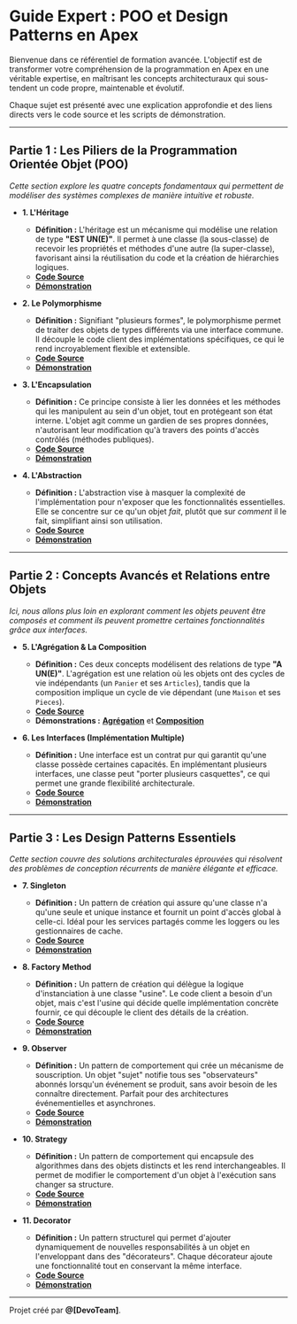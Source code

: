 
# Guide Expert : POO et Design Patterns en Apex

Bienvenue dans ce référentiel de formation avancée. L'objectif est de transformer votre compréhension de la programmation en Apex en une véritable expertise, en maîtrisant les concepts architecturaux qui sous-tendent un code propre, maintenable et évolutif.

Chaque sujet est présenté avec une explication approfondie et des liens directs vers le code source et les scripts de démonstration.

---

## Partie 1 : Les Piliers de la Programmation Orientée Objet (POO)

*Cette section explore les quatre concepts fondamentaux qui permettent de modéliser des systèmes complexes de manière intuitive et robuste.*

- **1. L'Héritage**
  - **Définition :** L'héritage est un mécanisme qui modélise une relation de type **"EST UN(E)"**. Il permet à une classe (la sous-classe) de recevoir les propriétés et méthodes d'une autre (la super-classe), favorisant ainsi la réutilisation du code et la création de hiérarchies logiques.
  - **[Code Source](force-app/main/default/classes/LesBasesDePOO/HeritageEnPOO)**
  - **[Démonstration](scripts/apex/[Demo001]%20HeritageEnOOP.apex)**

- **2. Le Polymorphisme**
  - **Définition :** Signifiant "plusieurs formes", le polymorphisme permet de traiter des objets de types différents via une interface commune. Il découple le code client des implémentations spécifiques, ce qui le rend incroyablement flexible et extensible.
  - **[Code Source](force-app/main/default/classes/LesBasesDePOO/PolymorphismeEnPOO)**
  - **[Démonstration](scripts/apex/[Demo002]%20PolymorphismeEnOOP.apex)**

- **3. L'Encapsulation**
  - **Définition :** Ce principe consiste à lier les données et les méthodes qui les manipulent au sein d'un objet, tout en protégeant son état interne. L'objet agit comme un gardien de ses propres données, n'autorisant leur modification qu'à travers des points d'accès contrôlés (méthodes publiques).
  - **[Code Source](force-app/main/default/classes/LesBasesDePOO/EncapsulationEnPOO)**
  - **[Démonstration](scripts/apex/[Demo003]%20EncapsulationEnOOP.apex)**

- **4. L'Abstraction**
  - **Définition :** L'abstraction vise à masquer la complexité de l'implémentation pour n'exposer que les fonctionnalités essentielles. Elle se concentre sur ce qu'un objet *fait*, plutôt que sur *comment* il le fait, simplifiant ainsi son utilisation.
  - **[Code Source](force-app/main/default/classes/LesBasesDePOO/AbstractionEnPOO)**
  - **[Démonstration](scripts/apex/[Demo004]%20AbstractionEnOOP.apex)**

---

## Partie 2 : Concepts Avancés et Relations entre Objets

*Ici, nous allons plus loin en explorant comment les objets peuvent être composés et comment ils peuvent promettre certaines fonctionnalités grâce aux interfaces.*

- **5. L'Agrégation & La Composition**
  - **Définition :** Ces deux concepts modélisent des relations de type **"A UN(E)"**. L'agrégation est une relation où les objets ont des cycles de vie indépendants (un `Panier` et ses `Articles`), tandis que la composition implique un cycle de vie dépendant (une `Maison` et ses `Pieces`).
  - **[Code Source](force-app/main/default/classes/ConceptAvancesPOO/)**
  - **Démonstrations :** **[Agrégation](scripts/apex/[Demo005]%20Agrégation%20en%20POO.apex)** et **[Composition](scripts/apex/[Demo006]%20Composition%20en%20POO.apex)**

- **6. Les Interfaces (Implémentation Multiple)**
  - **Définition :** Une interface est un contrat pur qui garantit qu'une classe possède certaines capacités. En implémentant plusieurs interfaces, une classe peut "porter plusieurs casquettes", ce qui permet une grande flexibilité architecturale.
  - **[Code Source](force-app/main/default/classes/ConceptAvancesPOO/ContratEtHeritageMultibleEnPOO)**
  - **[Démonstration](scripts/apex/[Demo007]%20Implémentation%20Multiple.apex)**

---

## Partie 3 : Les Design Patterns Essentiels

*Cette section couvre des solutions architecturales éprouvées qui résolvent des problèmes de conception récurrents de manière élégante et efficace.*

- **7. Singleton**
  - **Définition :** Un pattern de création qui assure qu'une classe n'a qu'une seule et unique instance et fournit un point d'accès global à celle-ci. Idéal pour les services partagés comme les loggers ou les gestionnaires de cache.
  - **[Code Source](force-app/main/default/classes/SystemDesignPatterns/Singleton)**
  - **[Démonstration](scripts/apex/[Demo008]%20Singleton.apex)**

- **8. Factory Method**
  - **Définition :** Un pattern de création qui délègue la logique d'instanciation à une classe "usine". Le code client a besoin d'un objet, mais c'est l'usine qui décide quelle implémentation concrète fournir, ce qui découple le client des détails de la création.
  - **[Code Source](force-app/main/default/classes/SystemDesignPatterns/FactoryMethod)**
  - **[Démonstration](scripts/apex/[Demo009]%20Factory%20Method.apex)**

- **9. Observer**
  - **Définition :** Un pattern de comportement qui crée un mécanisme de souscription. Un objet "sujet" notifie tous ses "observateurs" abonnés lorsqu'un événement se produit, sans avoir besoin de les connaître directement. Parfait pour des architectures événementielles et asynchrones.
  - **[Code Source](force-app/main/default/classes/SystemDesignPatterns/Observer)**
  - **[Démonstration](scripts/apex/[Demo010]%20Observer.apex)**

- **10. Strategy**
  - **Définition :** Un pattern de comportement qui encapsule des algorithmes dans des objets distincts et les rend interchangeables. Il permet de modifier le comportement d'un objet à l'exécution sans changer sa structure.
  - **[Code Source](force-app/main/default/classes/SystemDesignPatterns/Strategy)**
  - **[Démonstration](scripts/apex/[Demo011]%20Strategy‐via‐Custom‐Metadata.apex)**

- **11. Decorator**
  - **Définition :** Un pattern structurel qui permet d'ajouter dynamiquement de nouvelles responsabilités à un objet en l'enveloppant dans des "décorateurs". Chaque décorateur ajoute une fonctionnalité tout en conservant la même interface.
  - **[Code Source](force-app/main/default/classes/SystemDesignPatterns/Décorateur)**
  - **[Démonstration](scripts/apex/[Demo012]%20Decorator%20.apex)**

---

Projet créé par **@[DevoTeam]**.
